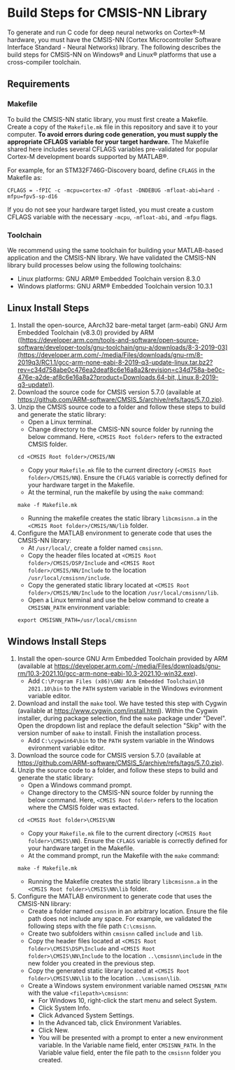 # Build Steps for CMSIS-NN Library
To generate and run C code for deep neural networks on Cortex&reg;-M hardware, you must have the CMSIS-NN (Cortex Microcontroller Software Interface Standard - Neural Networks) library. The following describes the build steps for CMSIS-NN on Windows&reg; and Linux&reg; platforms that use a cross-compiler toolchain.

## Requirements 

### Makefile
To build the CMSIS-NN static library, you must first create a Makefile. Create a copy of the `Makefile.mk` file in this repository and save it to your computer. **To avoid errors during code generation, you must supply the appropriate CFLAGS variable for your target hardware.** The Makefile shared here includes several CFLAGS variables pre-validated for popular Cortex-M development boards supported by MATLAB&reg;.

For example, for an STM32F746G-Discovery board, define `CFLAGS` in the Makefile as:

```
CFLAGS = -fPIC -c -mcpu=cortex-m7 -Ofast -DNDEBUG -mfloat-abi=hard -mfpu=fpv5-sp-d16
```
If you do not see your hardware target listed, you must create a custom CFLAGS variable with the necessary `-mcpu`, `-mfloat-abi`, and `-mfpu` flags.

### Toolchain
We recommend using the same toolchain for building your MATLAB-based application and the CMSIS-NN library. We have validated the CMSIS-NN library build processes below using the following toolchains:
* Linux platforms: GNU ARM&reg; Embedded Toolchain version 8.3.0
* Windows platforms: GNU ARM&reg; Embedded Toolchain version 10.3.1


## Linux Install Steps
1. Install the open-source, AArch32 bare-metal target (arm-eabi) GNU Arm Embedded Toolchain (v8.3.0) provided by ARM ([https://developer.arm.com/tools-and-software/open-source-software/developer-tools/gnu-toolchain/gnu-a/downloads/8-3-2019-03](https://developer.arm.com/-/media/Files/downloads/gnu-rm/8-2019q3/RC1.1/gcc-arm-none-eabi-8-2019-q3-update-linux.tar.bz2?rev=c34d758abe0c476ea2deaf8c6e16a8a2&revision=c34d758a-be0c-476e-a2de-af8c6e16a8a2?product=Downloads,64-bit,,Linux,8-2019-q3-update)).
2. Download the source code for CMSIS version 5.7.0 (available at https://github.com/ARM-software/CMSIS_5/archive/refs/tags/5.7.0.zip).
3. Unzip the CMSIS source code to a folder and follow these steps to build and generate the static library:
     * Open a Linux terminal.
     * Change directory to the CMSIS-NN source folder by running the below command. Here, ```<CMSIS Root folder>``` refers to the extracted CMSIS folder.
     ```
     cd <CMSIS Root folder>/CMSIS/NN
     ```
     * Copy your `Makefile.mk` file to the current directory (```<CMSIS Root folder>/CMSIS/NN```). Ensure the `CFLAGS` variable is correctly defined for your hardware target in the Makefile.
     * At the terminal, run the makefile by using the `make` command:
     ```
     make -f Makefile.mk
     ```
     * Running the makefile creates the static library `libcmsisnn.a` in the ```<CMSIS Root folder>/CMSIS/NN/lib``` folder.
4. Configure the MATLAB environment to generate code that uses the CMSIS-NN library:
     * At `/usr/local/`, create a folder named `cmsisnn`.
     * Copy the header files located at ```<CMSIS Root folder>/CMSIS/DSP/Include``` and ```<CMSIS Root folder>/CMSIS/NN/Include``` to the location `/usr/local/cmsisnn/include`.
     * Copy the generated static library located at ```<CMSIS Root folder>/CMSIS/NN/Include``` to the location `/usr/local/cmsisnn/lib`.
     * Open a Linux terminal and use the below command to create a `CMSISNN_PATH` environment variable:
     ```
     export CMSISNN_PATH=/usr/local/cmsisnn
     ```
    
## Windows Install Steps
1. Install the open-source GNU Arm Embedded Toolchain provided by ARM (available at https://developer.arm.com/-/media/Files/downloads/gnu-rm/10.3-2021.10/gcc-arm-none-eabi-10.3-2021.10-win32.exe).
     * Add ```C:\Program Files (x86)\GNU Arm Embedded Toolchain\10 2021.10\bin``` to the ```PATH``` system variable in the Windows evironment variable editor.
2. Download and install the `make` tool. We have tested this step with Cygwin (available at https://www.cygwin.com/install.html). Within the Cygwin installer, during package selection, find the `make` package under "Devel". Open the dropdown list and replace the default selection "Skip" with the version number of `make` to install. Finish the installation process.
     * Add ```C:\cygwin64\bin``` to the ```PATH``` system variable in the Windows evironment variable editor.
3. Download the source code for CMSIS version 5.7.0 (available at https://github.com/ARM-software/CMSIS_5/archive/refs/tags/5.7.0.zip).
4. Unzip the source code to a folder, and follow these steps to build and generate the static library: 
     * Open a Windows command prompt.
     * Change directory to the CMSIS-NN source folder by running the below command. Here, ```<CMSIS Root folder>``` refers to the location where the CMSIS folder was extacted.
     ```
     cd <CMSIS Root folder>\CMSIS\NN 
     ```
     * Copy your `Makefile.mk` file to the current directory (```<CMSIS Root folder>\CMSIS\NN```). Ensure the `CFLAGS` variable is correctly defined for your hardware target in the Makefile.
     * At the command prompt, run the Makefile with the `make` command:
     ```
     make -f Makefile.mk
     ```
     * Running the Makefile creates the static library `libcmsisnn.a` in the ```<CMSIS Root folder>\CMSIS\NN\lib``` folder.
5. Configure the MATLAB environment to generate code that uses the CMSIS-NN library:
     * Create a folder named `cmsisnn` in an arbitrary location. Ensure the file path does not include any space. For example, we validated the following steps with the file path `C:\cmsisnn`. 
     * Create two subfolders within `cmsisnn` called `include` and `lib`.
     * Copy the header files located at ```<CMSIS Root folder>\CMSIS\DSP\Include``` and ```<CMSIS Root folder>\CMSIS\NN\Include``` to the location `..\cmsisnn\include` in the new folder you created in the previous step.
     * Copy the generated static library located at ```<CMSIS Root folder>\CMSIS\NN\lib``` to the location `..\cmsisnn\lib`.
     * Create a Windows system environment variable named `CMSISNN_PATH` with the value ```<filepath>\cmsisnn```:
          * For Windows 10, right-click the start menu and select System.
          * Click System Info.
          * Click Advanced System Settings.
          * In the Advanced tab, click Environment Variables.
          * Click New.
          * You will be presented with a prompt to enter a new environment variable. In the Variable name field, enter `CMSISNN_PATH`. In the Variable value field, enter the file path to the `cmsisnn` folder you created. 
